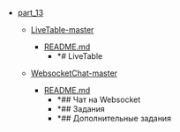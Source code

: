 - <a href = "E:\Node_projects\Node_Way\Education\Timur_Video_Node.js\part_13\cat.part_13\dir.part_13.md">part_13</a>
    - <a href = "E:\Node_projects\Node_Way\Education\Timur_Video_Node.js\part_13\LiveTable-master\cat.LiveTable-master\dir.LiveTable-master.md">LiveTable-master</a>
        - <a href = "E:\Node_projects\Node_Way\Education\Timur_Video_Node.js\part_13\LiveTable-master\README.md">README.md</a>
            - *# LiveTable
    
    - <a href = "E:\Node_projects\Node_Way\Education\Timur_Video_Node.js\part_13\WebsocketChat-master\cat.WebsocketChat-master\dir.WebsocketChat-master.md">WebsocketChat-master</a>
        - <a href = "E:\Node_projects\Node_Way\Education\Timur_Video_Node.js\part_13\WebsocketChat-master\README.md">README.md</a>
            - *## Чат на Websocket
            - *## Задания
            - *## Дополнительные задания
    
